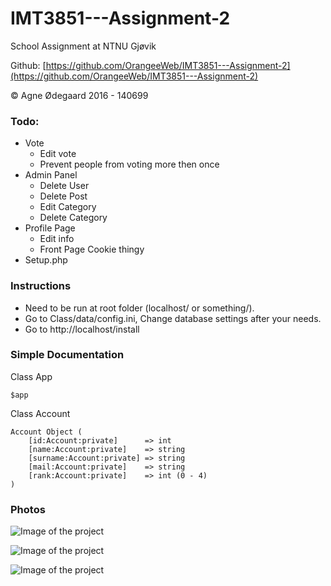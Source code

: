 # IMT3851---Assignment-2
School Assignment at NTNU Gjøvik

Github: [https://github.com/OrangeeWeb/IMT3851---Assignment-2](https://github.com/OrangeeWeb/IMT3851---Assignment-2)

© Agne Ødegaard 2016 - 140699


### Todo:

- Vote
    - Edit vote
    - Prevent people from voting more then once
- Admin Panel
    - Delete User
    - Delete Post
    - Edit Category
    - Delete Category
- Profile Page
    - Edit info
    - Front Page Cookie thingy
- Setup.php


### Instructions

- Need to be run at root folder (localhost/ or something/).
- Go to Class/data/config.ini, Change database settings after your needs.
- Go to http://localhost/install


### Simple Documentation

Class App

    $app
    
Class Account

    Account Object (
        [id:Account:private]      => int
        [name:Account:private]    => string
        [surname:Account:private] => string
        [mail:Account:private]    => string
        [rank:Account:private]    => int (0 - 4)
    )


### Photos

![Image of the project](http://i.imgur.com/8wb51lh.png)

![Image of the project](http://i.imgur.com/tVIOEWy.png)

![Image of the project](http://i.imgur.com/HMz7Jl8.png)